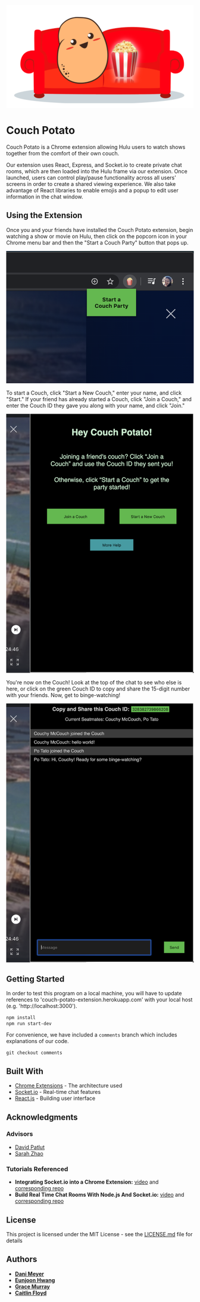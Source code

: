 ![](public/couch-potato.png)

# Couch Potato

Couch Potato is a Chrome extension allowing Hulu users to watch shows together from the comfort of their own couch.

Our extension uses React, Express, and Socket.io to create private chat rooms, which are then loaded into the Hulu frame via our extension. Once launched, users can control play/pause functionality across all users’ screens in order to create a shared viewing experience. We also take advantage of React libraries to enable emojis and a popup to edit user information in the chat window.

## Using the Extension

Once you and your friends have installed the Couch Potato extension, begin watching a show or movie on Hulu, then click on the popcorn icon in your Chrome menu bar and then the "Start a Couch Party" button that pops up.

![](demo-screenshots/extension-button.png)

To start a Couch, click "Start a New Couch," enter your name, and click "Start." If your friend has already started a Couch, click "Join a Couch," and enter the Couch ID they gave you along with your name, and click "Join."

![](demo-screenshots/welcome-screen.png)

You're now on the Couch! Look at the top of the chat to see who else is here, or click on the green Couch ID to copy and share the 15-digit number with your friends. Now, get to binge-watching!

![](demo-screenshots/chat-room.png)

## Getting Started

In order to test this program on a local machine, you will have to update references to 'couch-potato-extension.herokuapp.com' with your local host (e.g. 'http://localhost:3000').

```
npm install
npm run start-dev
```

For convenience, we have included a `comments` branch which includes explanations of our code.

```
git checkout comments
```

## Built With

- [Chrome Extensions](https://developer.chrome.com/extensions/getstarted) - The architecture used
- [Socket.io](https://socket.io/get-started/chat) - Real-time chat features
- [React.js](https://reactjs.org/) - Building user interface

## Acknowledgments

### Advisors

- [David Patlut](https://github.com/dpatlut)
- [Sarah Zhao](https://github.com/sarahzhao25)

### Tutorials Referenced

- **Integrating Socket.io into a Chrome Extension:** [video](https://www.youtube.com/watch?v=1zVoGTQUXvs) and [corresponding repo](https://github.com/matthewlawson/lnm-socket.io)
- **Build Real Time Chat Rooms With Node.js And Socket.io:** [video](https://www.youtube.com/watch?v=UymGJnv-WsE) and [corresponding repo](https://github.com/WebDevSimplified/Realtime-Chat-App-With-Rooms)

## License

This project is licensed under the MIT License - see the [LICENSE.md](LICENSE.md) file for details

## Authors

- [**Dani Meyer**](https://github.com/dlm19)
- [**Eunjoon Hwang**](https://github.com/joonybejoy)
- [**Grace Murray**](https://github.com/gkmurray124)
- [**Caitlin Floyd**](https://github.com/cafloyd)
